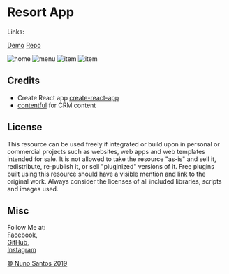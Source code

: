 # Resort App

Links:  

[Demo](https://foz-do-arelho-rooms.netlify.com)
[Repo](https://github.com/nunosantoswebdesigner/react-beach-resort)


![home](https://github.com/nunosantoswebdesigner/pdfs/blob/gh-pages/images/screen_resort_1.png)
![menu](https://github.com/nunosantoswebdesigner/pdfs/blob/gh-pages/images/screen_resort_2.png)
![item](https://github.com/nunosantoswebdesigner/pdfs/blob/gh-pages/images/screen_resort_3.png)
![item](https://github.com/nunosantoswebdesigner/pdfs/blob/gh-pages/images/screen_resort_4.png)



## Credits

- Create React app [create-react-app](https://facebook.github.io/create-react-app/docs/getting-started)
- [contentful](https://www.contentful.com/) for CRM content

## License
This resource can be used freely if integrated or build upon in personal or commercial projects such as websites, web apps and web templates intended for sale. It is not allowed to take the resource "as-is" and sell it, redistribute, re-publish it, or sell "pluginized" versions of it. Free plugins built using this resource should have a visible mention and link to the original work. Always consider the licenses of all included libraries, scripts and images used.

## Misc

Follow Me at:      
                [Facebook](http://www.facebook.com/nunosantoswebdesigner),     
                [GitHub](https://github.com/nunosantoswebdesigner),     
                [Instagram](https://www.instagram.com/nunosantos_webdesignerss/)     


[© Nuno Santos 2019](https://nuno-santos.netlify.com)






